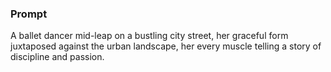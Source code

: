 ### Prompt

A ballet dancer mid-leap on a bustling city street, her graceful form juxtaposed against the urban landscape, her every muscle telling a story of discipline and passion.
